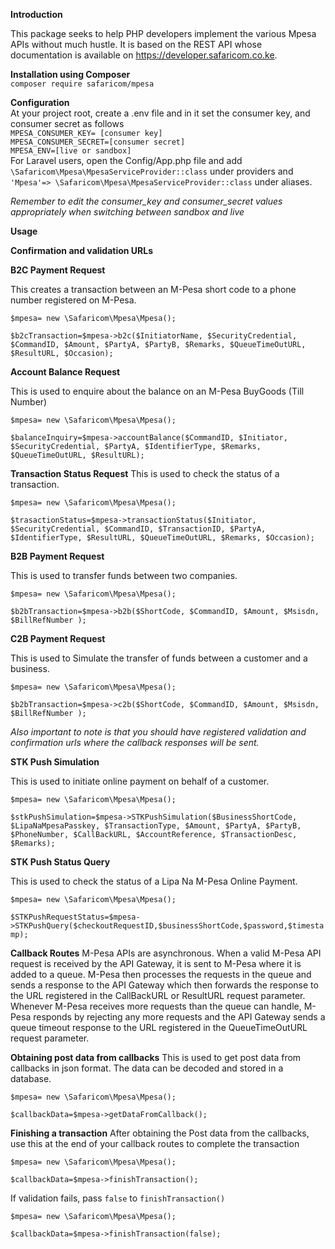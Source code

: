 **Introduction**

This package seeks to help PHP developers implement the various Mpesa APIs without much hustle. It is based on the REST API whose documentation is available on https://developer.safaricom.co.ke.
 
 **Installation using Composer**<br>
 `composer require safaricom/mpesa`<br>
 
 
 **Configuration**<br>
 At your project root, create a .env file and in it set the consumer key, and consumer secret as follows   
 `MPESA_CONSUMER_KEY= [consumer key]` <br>
 `MPESA_CONSUMER_SECRET=[consumer secret]`<br>
 `MPESA_ENV=[live or sandbox]`<br>
 For Laravel users, open the Config/App.php file and add `\Safaricom\Mpesa\MpesaServiceProvider::class` under providers and ` 'Mpesa'=> \Safaricom\Mpesa\MpesaServiceProvider::class` under aliases.
  
  _Remember to edit the consumer_key and consumer_secret values appropriately when switching between sandbox and live_

  
 **Usage**
 
 **Confirmation and validation URLs** 

**B2C Payment Request**
 
 This creates a transaction between an M-Pesa short code to a phone number registered on M-Pesa.
 
`$mpesa= new \Safaricom\Mpesa\Mpesa();`

`$b2cTransaction=$mpesa->b2c($InitiatorName, $SecurityCredential, $CommandID, $Amount, $PartyA, $PartyB, $Remarks, $QueueTimeOutURL, $ResultURL, $Occasion);`



**Account Balance Request**
 
This is used to enquire about the balance on an M-Pesa BuyGoods (Till Number)

`$mpesa= new \Safaricom\Mpesa\Mpesa();`

`$balanceInquiry=$mpesa->accountBalance($CommandID, $Initiator, $SecurityCredential, $PartyA, $IdentifierType, $Remarks, $QueueTimeOutURL, $ResultURL);`



**Transaction Status Request**
This is used to check the status of a transaction. 

`$mpesa= new \Safaricom\Mpesa\Mpesa();`

`$trasactionStatus=$mpesa->transactionStatus($Initiator, $SecurityCredential, $CommandID, $TransactionID, $PartyA, $IdentifierType, $ResultURL, $QueueTimeOutURL, $Remarks, $Occasion);`



**B2B Payment Request**

This is used to transfer funds between two companies.

`$mpesa= new \Safaricom\Mpesa\Mpesa();`

`$b2bTransaction=$mpesa->b2b($ShortCode, $CommandID, $Amount, $Msisdn, $BillRefNumber );`



**C2B Payment Request**

This is used to Simulate the transfer of funds between a customer and a business.


`$mpesa= new \Safaricom\Mpesa\Mpesa();`

`$b2bTransaction=$mpesa->c2b($ShortCode, $CommandID, $Amount, $Msisdn, $BillRefNumber );`

_Also important to note is that you should have registered validation and confirmation urls where the callback responses will be sent._



**STK Push Simulation**

This is used to initiate online payment on behalf of a customer.

`$mpesa= new \Safaricom\Mpesa\Mpesa();`

`$stkPushSimulation=$mpesa->STKPushSimulation($BusinessShortCode, $LipaNaMpesaPasskey, $TransactionType, $Amount, $PartyA, $PartyB, $PhoneNumber, $CallBackURL, $AccountReference, $TransactionDesc, $Remarks);`



**STK Push Status Query**

 This is used to check the status of a Lipa Na M-Pesa Online Payment.
 
`$mpesa= new \Safaricom\Mpesa\Mpesa();`

`$STKPushRequestStatus=$mpesa->STKPushQuery($checkoutRequestID,$businessShortCode,$password,$timestamp);`




**Callback Routes**
M-Pesa APIs are asynchronous. When a valid M-Pesa API request is received by the API Gateway, it is sent to M-Pesa where it is added to a queue. M-Pesa then processes the requests in the queue and sends a response to the API Gateway which then forwards the response to the URL registered in the CallBackURL or ResultURL request parameter. Whenever M-Pesa receives more requests than the queue can handle, M-Pesa responds by rejecting any more requests and the API Gateway sends a queue timeout response to the URL registered in the QueueTimeOutURL request parameter.

**Obtaining post data from callbacks**
 This is used to get post data from callbacks in json format. The data can be decoded and stored in a database.
 
 `$mpesa= new \Safaricom\Mpesa\Mpesa();`
 
 `$callbackData=$mpesa->getDataFromCallback();`
  
  **Finishing a transaction**
  After obtaining the Post data from the callbacks, use this at the end of your callback routes to complete the transaction
  
  `$mpesa= new \Safaricom\Mpesa\Mpesa();`
  
  `$callbackData=$mpesa->finishTransaction();`


  If validation fails, pass `false` to `finishTransaction()`

  `$mpesa= new \Safaricom\Mpesa\Mpesa();`
  
  `$callbackData=$mpesa->finishTransaction(false);`



